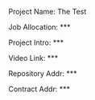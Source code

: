 Project Name: The Test

Job Allocation: ***

Project Intro: ***

Video Link: ***

Repository Addr: ***

Contract Addr: ***
